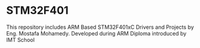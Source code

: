 # STM32F401
This repository includes ARM Based STM32F401xC Drivers and Projects by Eng. Mostafa Mohamedy. Developed during ARM Diploma introduced by IMT School

